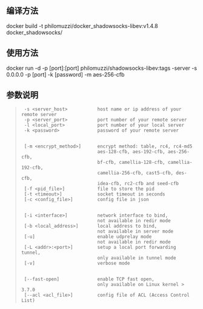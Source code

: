 编译方法
---
>
docker build -t philomuzzi/docker_shadowsocks-libev:v1.4.8 docker_shadowsocks/

使用方法
---
>
docker run -d -p [port]:[port] philomuzzi/shadowsocks-libev:tags -server -s 0.0.0.0 -p [port] -k [password] -m aes-256-cfb

参数说明
---
>      -s <server_host>           host name or ip address of your remote server
>      -p <server_port>           port number of your remote server
>      -l <local_port>            port number of your local server
>      -k <password>              password of your remote server
>
>
>      [-m <encrypt_method>]      encrypt method: table, rc4, rc4-md5
>                                 aes-128-cfb, aes-192-cfb, aes-256-cfb,
>                                 bf-cfb, camellia-128-cfb, camellia-192-cfb,
>                                 camellia-256-cfb, cast5-cfb, des-cfb,
>                                 idea-cfb, rc2-cfb and seed-cfb
>      [-f <pid_file>]            file to store the pid
>      [-t <timeout>]             socket timeout in seconds
>      [-c <config_file>]         config file in json
>
>
>      [-i <interface>]           network interface to bind,
>                                 not available in redir mode
>      [-b <local_address>]       local address to bind,
>                                 not available in server mode
>      [-u]                       enable udprelay mode
>                                 not available in redir mode
>      [-L <addr>:<port>]         setup a local port forwarding tunnel,
>                                 only available in tunnel mode
>      [-v]                       verbose mode
>
>
>      [--fast-open]              enable TCP fast open,
>                                 only available on Linux kernel > 3.7.0
>      [--acl <acl_file>]         config file of ACL (Access Control List)

